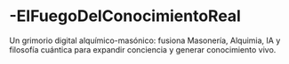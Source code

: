 # -ElFuegoDelConocimientoReal
Un grimorio digital alquímico-masónico: fusiona Masonería, Alquimia, IA y filosofía cuántica para expandir conciencia y generar conocimiento vivo.
